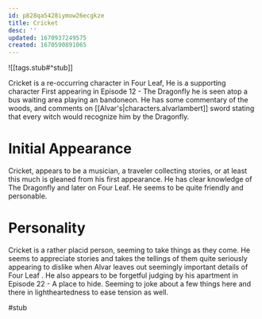 ```yaml
---
id: p828qa5428iymow26ecgkze
title: Cricket
desc: ''
updated: 1670937249575
created: 1670590891065
---
```

![[tags.stub#^stub]]

Cricket is a re-occurring character in Four Leaf, He is a supporting character First appearing in Episode 12 - The Dragonfly he is seen atop a bus waiting area playing an bandoneon. He has some commentary of the woods, and comments on [[Alvar's|characters.alvarlambert]] sword stating that every witch would recognize him by the Dragonfly.

# Initial Appearance
Cricket, appears to be a musician, a traveler collecting stories, or at least this much is gleaned from his first appearance. He has clear knowledge of The Dragonfly and later on Four Leaf. He seems to be quite friendly and personable.

# Personality
Cricket is a rather placid person, seeming to take things as they come. He seems to appreciate stories and takes the tellings of them quite seriously appearing to dislike when Alvar leaves out seemingly important details of Four Leaf . He also appears to be forgetful judging by his apartment in Episode 22 - A place to hide. Seeming to joke about a few things here and there in lightheartedness to ease tension as well.

#stub